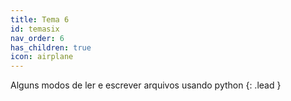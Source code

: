 ```yaml
---
title: Tema 6
id: temasix
nav_order: 6
has_children: true
icon: airplane
---
```


Alguns modos de ler e escrever arquivos usando python
{: .lead }
